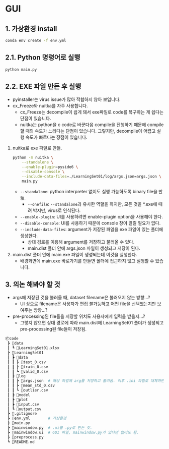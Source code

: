 # GUI

## 1. 가상환경 install

```bash
conda env create -f env.yml
```

## 2.1. Python 명령어로 실행

```bash
python main.py
```

## 2.2. EXE 파일 만든 후 실행

- pyinstaller는 virus issue가 많아 적합하지 않아 보입니다.
- cx_Freeze와 nuitka를 자주 사용합니다.
    - cx_Freeze는 decompile이 쉽게 돼서 exe파일로 code를 복구하는 게 쉽다는 단점이 있습니다.
    - nuitka는 python을 c code로 바꾼다음 compile을 진행하기 때문에 compile할 때의 속도가 느리다는 단점이 있습니다. 그렇지만, decompile이 어렵고 실행 속도가 빠르다는 장점이 있습니다.

1. nuitka로 exe 파일로 만듦.
    ```bash 
    python -m nuitka \
        --standalone \
        --enable-plugin=pyside6 \
        --disable-console \
        --include-data-files=./LearningSet01/log/args.json=args.json \
        main.py
    ```
    - `--standalone`: python interpreter 없이도 실행 가능하도록 binary file을 만듦.
        - `--onefile`: `--standalone`과 유사한 역할을 하지만, 모든 것을 *.exe에 때려 박지만, virus로 인식된다.
    - `--enable-plugin`: UI를 사용하려면 enable-plugin option을 사용해야 한다.
    - `--disable-console`: UI를 사용하기 때문에 console 창이 열릴 필요가 없다.
    - `--include-data-files`: argument가 저장된 파일을 exe 파일이 있는 폴더에 생성한다.
        - 상대 경로를 이용해 argument를 저장하고 불러올 수 있다.
        - main.dist 폴더 안에 args.json 파일이 생성되고 저장이 된다.
2. main.dist 폴더 안에 main.exe 파일이 생성되는데 이것을 실행한다.
    - 배경화면에 main.exe 바로가기를 만들면 폴더에 접근하지 않고 실행할 수 있습니다.

## 3. 의논 해봐야 할 것
- args에 저장된 것을 불러올 때, dataset filename은 불러오지 않는 방향...?
    - UI 상으로 filename은 사용자가 편집 불가능하고 어떤 file을 선택했는지만 보여주는 방향...?
- pre-processing된 file들을 저장할 위치도 사용자에게 입력을 받을지...?
    - 그렇지 않으면 상대 경로에 따라 main.dist에 LearningSet01 폴더가 생성되고 pre-processing된 file들이 저장됨.

```bash
📦code  
 ┣ 📂data  
 ┃ ┗ 📜LearningSet01.xlsx  
 ┣ 📂LearningSet01  
 ┃ ┣ 📂data  
 ┃ ┃ ┣ 📜test_0.csv  
 ┃ ┃ ┣ 📜train_0.csv  
 ┃ ┃ ┗ 📜valid_0.csv  
 ┃ ┣ 📂log  
 ┃ ┃ ┣ 📜args.json  # 해당 파일에 arg를 저장하고 불러옴. 이후 .ini 파일로 대체하면 될 듯 합니다.
 ┃ ┃ ┣ 📜mean_std_0.csv  
 ┃ ┃ ┗ 📜outlier.csv  
 ┃ ┣ 📂model  
 ┃ ┣ 📂plot  
 ┃ ┣ 📜input.csv  
 ┃ ┗ 📜output.csv  
 ┣ 📜.gitignore  
 ┣ 📜env.yml        # 가상환경
 ┣ 📜main.py
 ┣ 📜mainwindow.py  # .ui를 .py로 만든 것.
 ┣ 📜mainwindow.ui  # GUI 파일, mainwindow.py가 있다면 없어도 됨.
 ┣ 📜preprocess.py  
 ┗ 📜README.md
 ```